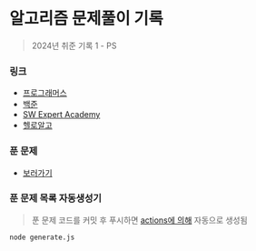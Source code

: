 # 알고리즘 문제풀이 기록

> 2024년 취준 기록 1 - PS

### 링크

- [프로그래머스](https://school.programmers.co.kr/learn/challenges?order=recent&languages=python3&page=1&levels=2%2C3)
- [백준](https://www.acmicpc.net/)
- [SW Expert Academy](https://swexpertacademy.com/main/code/problem/problemList.do?problemLevel=3)
- [헬로알고](https://study.helloalgo.co.kr/shop/)

### 푼 문제

- [보러가기](/solved.md)

### 푼 문제 목록 자동생성기

> 푼 문제 코드를 커밋 후 푸시하면 [actions에 의해](/.github/workflows/generate.yml) 자동으로 생성됨

```
node generate.js
```
